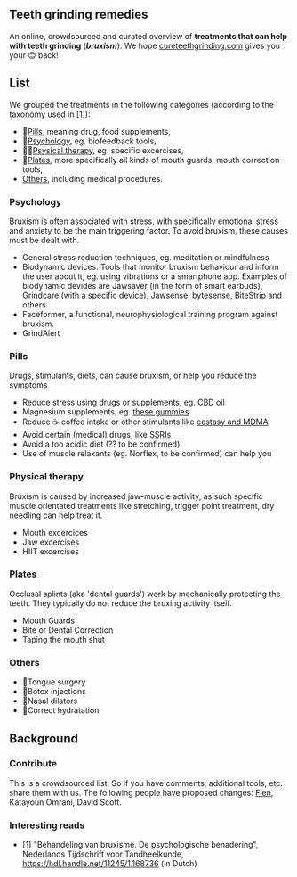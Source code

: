 ## Teeth grinding remedies

An online, crowdsourced and curated overview of **treatments that can help with teeth grinding** (***bruxism***). 
We hope [cureteethgrinding.com](http://cureteethgrinding.com/) gives you your 😊 back!

## List

We grouped the treatments in the following categories (according to the taxonomy used in [1]):
- 💊[Pills](#pills), meaning drug, food supplements, 
- 🧠[Psychology](#psychology), eg. biofeedback tools,
- 🏃‍♀️[Psysical therapy](#physical-therapy), eg. specific excercises,
- 🦷[Plates](#plates), more specifically all kinds of mouth guards, mouth correction tools,
- [Others](#others), including medical procedures.

### Psychology
Bruxism is often associated with stress, with specifically emotional stress and anxiety to be the main triggering factor. To avoid bruxism, these causes must be dealt with.
- General stress reduction techniques, eg. meditation or mindfulness
- Biodynamic devices. Tools that monitor bruxism behaviour and inform the user about it, eg. using vibrations or a smartphone app. Examples of biodynamic devides are Jawsaver (in the form of smart earbuds), Grindcare (with a specific device), Jawsense, [bytesense](https://www.bytesense.us/), BiteStrip and others.
- Faceformer, a functional, neurophysiological training program against bruxism.
- GrindAlert

### Pills
Drugs, stimulants, diets, can cause bruxism, or help you reduce the symptoms
- Reduce stress using drugs or supplements, eg. CBD oil
- Magnesium supplements, eg. [these gummies](https://www.vice.com/en/article/pkgpv8/natural-vitality-calm-magnesium-gummies-review)
- Reduce ☕ coffee intake or other stimulants like [ecstasy and MDMA](https://www.spineo.org/ecstasy-mdma-and-bruxism/)
- Avoid certain (medical) drugs, like [SSRIs](https://www.spineo.org/link-between-bruxism-and-selective-serotonin-reuptake-inhibitors-ssris)
- Avoid a too acidic diet (?? to be confirmed)
- Use of muscle relaxants (eg. Norflex, to be confirmed) can help you 

### Physical therapy
Bruxism is caused by increased jaw-muscle activity, as such specific muscle orientated treatments like stretching, trigger point treatment, dry needling can help treat it.
- Mouth excercices	
- Jaw excercises
- HIIT excercises

### Plates
Occlusal splints (aka 'dental guards') work by mechanically protecting the teeth. They typically do not reduce the bruxing activity itself. 
- Mouth Guards
- Bite or Dental Correction	
- Taping the mouth shut

### Others
- 👅Tongue surgery
- 💉Botox injections
- 👃Nasal dilators
- 🌊Correct hydratation


## Background

### Contribute
This is a crowdsourced list. So if you have comments, additional tools, etc. share them with us. The following people have proposed changes: [Fien](https://www.fienjonnaert.be), Katayoun Omrani, David Scott.

### Interesting reads
- [1] "Behandeling van bruxisme. De psychologische benadering", Nederlands Tijdschrift voor Tandheelkunde, https://hdl.handle.net/11245/1.168736 (in Dutch)
